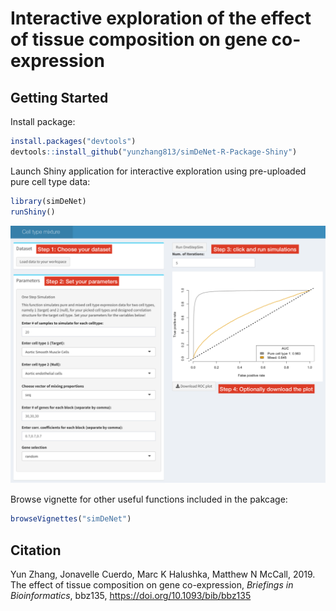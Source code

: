 # Interactive exploration of the effect of tissue composition on gene co-expression

## Getting Started

Install package:
```R
install.packages("devtools")
devtools::install_github("yunzhang813/simDeNet-R-Package-Shiny")
```

Launch Shiny application for interactive exploration using pre-uploaded pure cell type data:
```R
library(simDeNet)
runShiny()
```
![](vignettes/Shiny-steps.png)


Browse vignette for other useful functions included in the pakcage:
```R
browseVignettes("simDeNet")
```

## Citation
Yun Zhang, Jonavelle Cuerdo, Marc K Halushka, Matthew N McCall, 2019. The effect of tissue composition on gene co-expression, *Briefings in Bioinformatics*, bbz135, https://doi.org/10.1093/bib/bbz135
